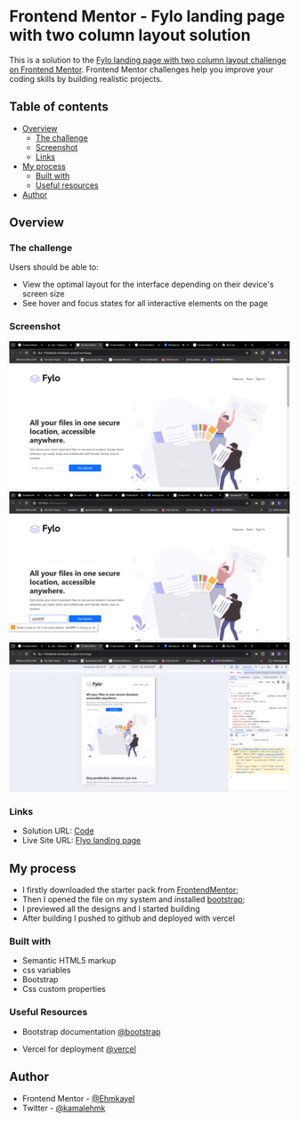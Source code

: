 # Frontend Mentor - Fylo landing page with two column layout solution

This is a solution to the [Fylo landing page with two column layout challenge on Frontend Mentor](https://www.frontendmentor.io/challenges/fylo-landing-page-with-two-column-layout-5ca5ef041e82137ec91a50f5). Frontend Mentor challenges help you improve your coding skills by building realistic projects. 

## Table of contents

- [Overview](#overview)
  - [The challenge](#the-challenge)
  - [Screenshot](#screenshot)
  - [Links](#links)
- [My process](#my-process)
  - [Built with](#built-with)
  - [Useful resources](#useful-resources)
- [Author](#author)


## Overview

### The challenge

Users should be able to:

- View the optimal layout for the interface depending on their device's screen size
- See hover and focus states for all interactive elements on the page

### Screenshot

![Desktop](./Screenshot/desktop.png)
![Hover](./Screenshot/active.png)
![Mobile](./Screenshot/tablet.png)


### Links

- Solution URL: [Code](https://github.com/Ehmkayel/Flyo)
- Live Site URL: [Flyo landing page](https://flyo-cyan.vercel.app/)

## My process
- I firstly downloaded the starter pack from [FrontendMentor](https://www.frontendmentor.io/challenges/fylo-landing-page-with-two-column-layout-5ca5ef041e82137ec91a50f5);
- Then I opened the file on my system and installed [bootstrap](https://blog.getbootstrap.com/2023/05/30/bootstrap-5-3-0/);
- I previewed all the designs and I started building
- After building I pushed to github and deployed with vercel

### Built with

- Semantic HTML5 markup
- css variables
- Bootstrap
- Css custom properties

### Useful Resources

- Bootstrap documentation [@bootstrap](https://blog.getbootstrap.com/2023/05/30/bootstrap-5-3-0/)

- Vercel for deployment [@vercel](vercel.com/signup)

## Author
- Frontend Mentor - [@Ehmkayel](https://www.frontendmentor.io/profile/Ehmkayel)
- Twitter - [@kamalehmk](https://www.twitter.com/kamalehmk)


